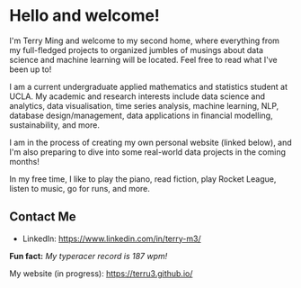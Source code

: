 # Hello and welcome!
I'm Terry Ming and welcome to my second home, where everything from my full-fledged projects to organized jumbles of musings about data science and machine learning will be located. Feel free to read what I've been up to!

I am a current undergraduate applied mathematics and statistics student at UCLA. My academic and research interests include data science and analytics, data visualisation, time series analysis, machine learning, NLP, database design/management, data applications in financial modelling, sustainability, and more. 

I am in the process of creating my own personal website (linked below), and I'm also preparing to dive into some real-world data projects in the coming months!

In my free time, I like to play the piano, read fiction, play Rocket League, listen to music, go for runs, and more.

## Contact Me

- LinkedIn:
https://www.linkedin.com/in/terry-m3/

**Fun fact:** *My typeracer record is 187 wpm!*

My website (in progress):
https://terru3.github.io/
